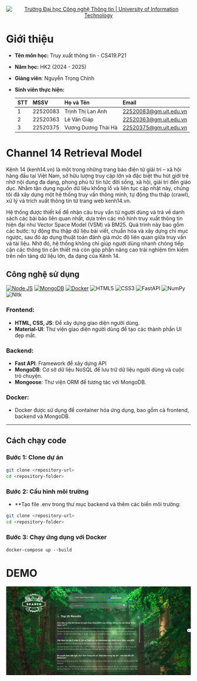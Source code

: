 <p align="center">
  <a href="https://www.uit.edu.vn/" title="Trường Đại học Công nghệ Thông tin" style="border: 5;">
    <img src="https://i.imgur.com/WmMnSRt.png" alt="Trường Đại học Công nghệ Thông tin | University of Information Technology">
  </a>
</p>

<h1 align="center"><b></b></h1>


# Giới thiệu
* **Tên môn học:** Truy xuất thông tin - CS419.P21
* **Năm học:** HK2 (2024 - 2025)
* **Giảng viên**: Nguyễn Trọng Chỉnh
* **Sinh viên thực hiện:**
  
  | STT | MSSV     | Họ và Tên        | Email                   |
  |-----|----------|------------------|-------------------------|
  |1    | 22520083 | Trịnh Thị Lan Anh  | 22520083@gm.uit.edu.vn |
  |2    | 22520363 | Lê Văn Giáp | 22520363@gm.uit.edu.vn |
  |3    | 22520375 | Vương Dương Thái Hà | 22520375@gm.uit.edu.vn |


# Channel 14 Retrieval Model
Kênh 14 (kenh14.vn) là một trong những trang báo điện tử giải trí – xã hội hàng đầu tại Việt Nam, sở hữu lượng truy cập lớn và đặc biệt thu hút giới trẻ nhờ nội dung đa dạng, phong phú từ tin tức đời sống, xã hội, giải trí đến giáo dục. Nhằm tận dụng nguồn dữ liệu khổng lồ và liên tục cập nhật này, chúng tôi đã xây dựng một hệ thống truy vấn thông minh, tự động thu thập (crawl), xử lý và trích xuất thông tin từ trang web kenh14.vn.

Hệ thống được thiết kế để nhận câu truy vấn từ người dùng và trả về danh sách các bài báo liên quan nhất, dựa trên các mô hình truy xuất thông tin hiện đại như Vector Space Model (VSM) và BM25. Quá trình này bao gồm các bước: tự động thu thập dữ liệu bài viết, chuẩn hóa và xây dựng chỉ mục ngược, sau đó áp dụng thuật toán đánh giá mức độ liên quan giữa truy vấn và tài liệu. Nhờ đó, hệ thống không chỉ giúp người dùng nhanh chóng tiếp cận các thông tin cần thiết mà còn góp phần nâng cao trải nghiệm tìm kiếm trên nền tảng dữ liệu lớn, đa dạng của Kênh 14.



## Công nghệ sử dụng
[![Node JS](https://img.shields.io/badge/node.js-339933?style=for-the-badge&logo=Node.js&logoColor=white)](https://nodejs.org/en)
[![MongoDB](https://img.shields.io/badge/-MongoDB-13aa52?style=for-the-badge&logo=mongodb&logoColor=white)](https://www.mongodb.com/)
[![Docker](https://img.shields.io/badge/docker-257bd6?style=for-the-badge&logo=docker&logoColor=white)](https://www.docker.com/)
![HTML5](https://img.shields.io/badge/html5-%23E34F26.svg?style=for-the-badge&logo=html5&logoColor=white)
![CSS3](https://img.shields.io/badge/css3-%231572B6.svg?style=for-the-badge&logo=css3&logoColor=white)
![FastAPI](https://img.shields.io/badge/FastAPI-005571?style=for-the-badge&logo=fastapi)
![NumPy](https://img.shields.io/badge/numpy-%23013243.svg?style=for-the-badge&logo=numpy&logoColor=white)
![Nltk](https://img.shields.io/badge/NLTK-3.7-blue)

### Frontend:
- **HTML, CSS, JS**: Để xây dựng giao diện người dùng.
- **Material-UI**: Thư viện giao diện người dùng để tạo các thành phần UI đẹp mắt.

### Backend:
- **Fast API**: Framework để xây dựng API 
- **MongoDB**: Cơ sở dữ liệu NoSQL để lưu trữ dữ liệu người dùng và cuộc trò chuyện.
- **Mongoose**: Thư viện ORM để tương tác với MongoDB.

### Docker:
- Docker được sử dụng để container hóa ứng dụng, bao gồm cả frontend, backend và MongoDB.

---

## Cách chạy code

### Bước 1: Clone dự án
```bash
git clone <repository-url>
cd <repository-folder>
```
### Bước 2: Cấu hình môi trường

- **Tạo file .env trong thư mục backend và thêm các biến môi trường:
```bash
git clone <repository-url>
cd <repository-folder>
```
### Bước 3: Chạy ứng dụng với Docker
```
docker-compose up --build

```
# DEMO
![imge_demo](demo.png)
